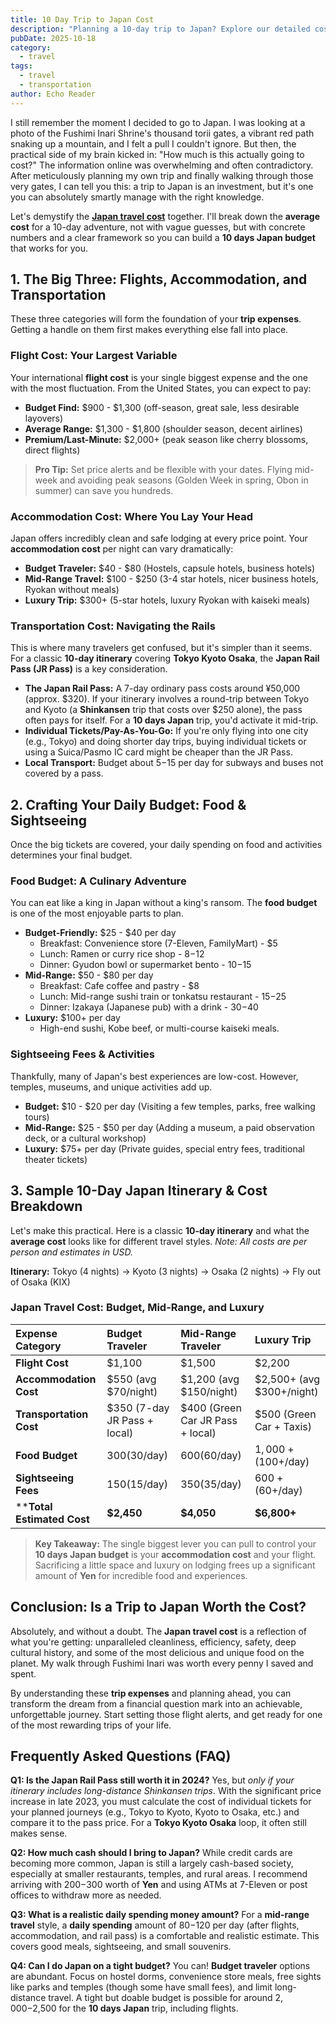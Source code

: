 ```yaml
---
title: 10 Day Trip to Japan Cost
description: "Planning a 10-day trip to Japan? Explore our detailed cost guide to budget your journey, covering everything from accommodation to local experiences!"
pubDate: 2025-10-18
category:
  - travel
tags:
  - travel 
  - transportation 
author: Echo Reader
---
```

I still remember the moment I decided to go to Japan. I was looking at a photo of the Fushimi Inari Shrine's thousand torii gates, a vibrant red path snaking up a mountain, and I felt a pull I couldn't ignore. But then, the practical side of my brain kicked in: "How much is this actually going to cost?" The information online was overwhelming and often contradictory. After meticulously planning my own trip and finally walking through those very gates, I can tell you this: a trip to Japan is an investment, but it's one you can absolutely smartly manage with the right knowledge.

Let's demystify the [**Japan travel cost**](https://wildgreen.blog) together. I'll break down the **average cost** for a 10-day adventure, not with vague guesses, but with concrete numbers and a clear framework so you can build a **10 days Japan budget** that works for you.

## 1. The Big Three: Flights, Accommodation, and Transportation

These three categories will form the foundation of your **trip expenses**. Getting a handle on them first makes everything else fall into place.

### **Flight Cost: Your Largest Variable**
Your international **flight cost** is your single biggest expense and the one with the most fluctuation. From the United States, you can expect to pay:

*   **Budget Find:** $900 - $1,300 (off-season, great sale, less desirable layovers)
*   **Average Range:** $1,300 - $1,800 (shoulder season, decent airlines)
*   **Premium/Last-Minute:** $2,000+ (peak season like cherry blossoms, direct flights)

> **Pro Tip:** Set price alerts and be flexible with your dates. Flying mid-week and avoiding peak seasons (Golden Week in spring, Obon in summer) can save you hundreds.

### **Accommodation Cost: Where You Lay Your Head**
Japan offers incredibly clean and safe lodging at every price point. Your **accommodation cost** per night can vary dramatically:

*   **Budget Traveler:** $40 - $80 (Hostels, capsule hotels, business hotels)
*   **Mid-Range Travel:** $100 - $250 (3-4 star hotels, nicer business hotels, Ryokan without meals)
*   **Luxury Trip:** $300+ (5-star hotels, luxury Ryokan with kaiseki meals)

### **Transportation Cost: Navigating the Rails**
This is where many travelers get confused, but it's simpler than it seems. For a classic **10-day itinerary** covering **Tokyo Kyoto Osaka**, the **Japan Rail Pass (JR Pass)** is a key consideration.

*   **The Japan Rail Pass:** A 7-day ordinary pass costs around ¥50,000 (approx. $320). If your itinerary involves a round-trip between Tokyo and Kyoto (a **Shinkansen** trip that costs over $250 alone), the pass often pays for itself. For a **10 days Japan** trip, you'd activate it mid-trip.
*   **Individual Tickets/Pay-As-You-Go:** If you're only flying into one city (e.g., Tokyo) and doing shorter day trips, buying individual tickets or using a Suica/Pasmo IC card might be cheaper than the JR Pass.
*   **Local Transport:** Budget about $5-$15 per day for subways and buses not covered by a pass.

## 2. Crafting Your Daily Budget: Food & Sightseeing

Once the big tickets are covered, your daily spending on food and activities determines your final budget.

### **Food Budget: A Culinary Adventure**
You can eat like a king in Japan without a king's ransom. The **food budget** is one of the most enjoyable parts to plan.

*   **Budget-Friendly:** $25 - $40 per day
    *   Breakfast: Convenience store (7-Eleven, FamilyMart) - $5
    *   Lunch: Ramen or curry rice shop - $8-$12
    *   Dinner: Gyudon bowl or supermarket bento - $10-$15
*   **Mid-Range:** $50 - $80 per day
    *   Breakfast: Cafe coffee and pastry - $8
    *   Lunch: Mid-range sushi train or tonkatsu restaurant - $15-$25
    *   Dinner: Izakaya (Japanese pub) with a drink - $30-$40
*   **Luxury:** $100+ per day
    *   High-end sushi, Kobe beef, or multi-course kaiseki meals.

### **Sightseeing Fees & Activities**
Thankfully, many of Japan's best experiences are low-cost. However, temples, museums, and unique activities add up.

*   **Budget:** $10 - $20 per day (Visiting a few temples, parks, free walking tours)
*   **Mid-Range:** $25 - $50 per day (Adding a museum, a paid observation deck, or a cultural workshop)
*   **Luxury:** $75+ per day (Private guides, special entry fees, traditional theater tickets)

## 3. Sample 10-Day Japan Itinerary & Cost Breakdown

Let's make this practical. Here is a classic **10-day itinerary** and what the **average cost** looks like for different travel styles. *Note: All costs are per person and estimates in USD.*

**Itinerary:** Tokyo (4 nights) -> Kyoto (3 nights) -> Osaka (2 nights) -> Fly out of Osaka (KIX)

### **Japan Travel Cost: Budget, Mid-Range, and Luxury**

| Expense Category | Budget Traveler | Mid-Range Traveler | Luxury Trip |
| :--- | :--- | :--- | :--- |
| **Flight Cost** | $1,100 | $1,500 | $2,200 |
| **Accommodation Cost** | $550 (avg $70/night) | $1,200 (avg $150/night) | $2,500+ (avg $300+/night) |
| **Transportation Cost** | $350 (7-day JR Pass + local) | $400 (Green Car JR Pass + local) | $500 (Green Car + Taxis) |
| **Food Budget** | $300 ($30/day) | $600 ($60/day) | $1,000+ ($100+/day) |
| **Sightseeing Fees** | $150 ($15/day) | $350 ($35/day) | $600+ ($60+/day) |
| ****Total Estimated Cost** | **$2,450** | **$4,050** | **$6,800+** |

> **Key Takeaway:** The single biggest lever you can pull to control your **10 days Japan budget** is your **accommodation cost** and your flight. Sacrificing a little space and luxury on lodging frees up a significant amount of **Yen** for incredible food and experiences.

## Conclusion: Is a Trip to Japan Worth the Cost?

Absolutely, and without a doubt. The **Japan travel cost** is a reflection of what you're getting: unparalleled cleanliness, efficiency, safety, deep cultural history, and some of the most delicious and unique food on the planet. My walk through Fushimi Inari was worth every penny I saved and spent.

By understanding these **trip expenses** and planning ahead, you can transform the dream from a financial question mark into an achievable, unforgettable journey. Start setting those flight alerts, and get ready for one of the most rewarding trips of your life.

## Frequently Asked Questions (FAQ)

**Q1: Is the Japan Rail Pass still worth it in 2024?**
Yes, but *only if your itinerary includes long-distance Shinkansen trips*. With the significant price increase in late 2023, you must calculate the cost of individual tickets for your planned journeys (e.g., Tokyo to Kyoto, Kyoto to Osaka, etc.) and compare it to the pass price. For a **Tokyo Kyoto Osaka** loop, it often still makes sense.

**Q2: How much cash should I bring to Japan?**
While credit cards are becoming more common, Japan is still a largely cash-based society, especially at smaller restaurants, temples, and rural areas. I recommend arriving with $200-$300 worth of **Yen** and using ATMs at 7-Eleven or post offices to withdraw more as needed.

**Q3: What is a realistic daily spending money amount?**
For a **mid-range travel** style, a **daily spending** amount of $80-$120 per day (after flights, accommodation, and rail pass) is a comfortable and realistic estimate. This covers good meals, sightseeing, and small souvenirs.

**Q4: Can I do Japan on a tight budget?**
You can! **Budget traveler** options are abundant. Focus on hostel dorms, convenience store meals, free sights like parks and temples (though some have small fees), and limit long-distance travel. A tight but doable budget is possible for around $2,000-$2,500 for the **10 days Japan** trip, including flights.